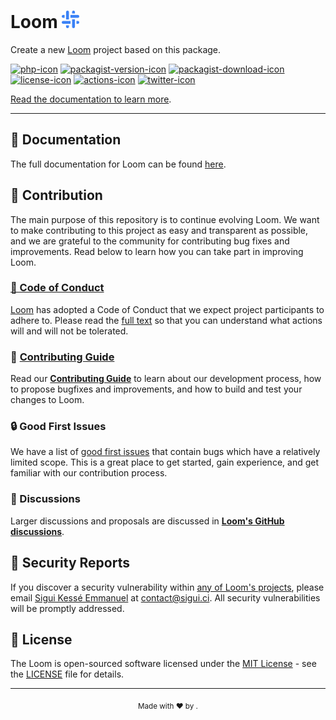 # Loom [<img src="https://raw.githubusercontent.com/loomkit/starter/HEAD/public/favicon.svg" alt="🧵" width="28" />][loomkit-link]

Create a new [Loom][loomkit-link] project based on this package.

[![php-icon]][php-link]
[![packagist-version-icon]][packagist-version-link]
[![packagist-download-icon]][packagist-download-link]
[![license-icon]][license-link]
[![actions-icon]][actions-link]
[![twitter-icon]][twitter-link]

[Read the documentation to learn more][docs-link].

***

## 📖 Documentation

The full documentation for Loom can be found [here][docs-link].

## 👏 Contribution

The main purpose of this repository is to continue evolving Loom.
We want to make contributing to this project as easy and transparent as possible,
and we are grateful to the community for contributing bug fixes and improvements.
Read below to learn how you can take part in improving Loom.

### [👷 Code of Conduct][conduct-link]

[Loom][loomkit-link] has adopted a Code of Conduct
that we expect project participants to adhere to.
Please read the [full text][conduct-link] so that
you can understand what actions will and will not be tolerated.

### 👥 [Contributing Guide][pr-link]

Read our [**Contributing Guide**][pr-link] to learn about our development process,
how to propose bugfixes and improvements,
and how to build and test your changes to Loom.

### 🔒️ Good First Issues

We have a list of [good first issues][gfi] that contain
bugs which have a relatively limited scope.
This is a great place to get started, gain experience,
and get familiar with our contribution process.

[gfi]: https://github.com/loomkit/loom/labels/good%20first%20issue

### 💬 Discussions

Larger discussions and proposals are discussed in [**Loom's GitHub discussions**][discuss-link].

## 🔐 Security Reports

If you discover a security vulnerability within [any of Loom's projects][loomkit-link],
please email [Sigui Kessé Emmanuel](https://sigui.ci) at [contact@sigui.ci](mailto:contact@sigui.ci).
All security vulnerabilities will be promptly addressed.

## 📄 License

The Loom is open-sourced software licensed under
the  [MIT License](https://opensource.org/licenses/MIT) -
see the [LICENSE][license-link] file for details.

***

<div align="center"><sub>Made with ❤︎ by <a href="https://twitter.com/intent/follow?screen_name=siguici" style="content:url(https://img.shields.io/twitter/follow/siguici.svg?label=@siguici);margin-bottom:-6px">@siguici</a>.</sub></div>

[loomkit-link]: https://github.com/loomkit "Loom"

[php-icon]: https://img.shields.io/badge/PHP-8.3-ccc.svg?style=flat&logo=php
[php-link]: https://github.com/loomkit/loom/search?l=php "PHP code"

[packagist-version-icon]: https://img.shields.io/packagist/v/loomkit/loom
[packagist-version-link]: https://packagist.org/packages/loomkit/loom "Loom Releases"

[packagist-download-icon]: https://img.shields.io/packagist/dt/loomkit/loom
[packagist-download-link]: https://packagist.org/packages/loomkit/loom "Loom Downloads"

[actions-icon]: https://github.com/loomkit/loom/workflows/CI/badge.svg
[actions-link]: https://github.com/loomkit/loom/actions "Loom status"

[twitter-icon]: https://img.shields.io/twitter/follow/loomkit.svg?label=@loomkit
[twitter-link]: https://twitter.com/intent/follow?screen_name=loomkit "Ping Loom"

[license-icon]: https://img.shields.io/badge/license-MIT-blue.svg
[license-link]: https://github.com/loomkit/loom/blob/HEAD/LICENSE "Loom License"

[pr-link]: https://loomkit.github.io/contributions "PRs welcome!"
[conduct-link]: https://loomkit.github.io/code-of-conduct "Loom's Code of Conduct"
[discuss-link]: https://github.com/orgs/loomkit/discussions "Loom's GitHub discussions"
[docs-link]: https://loomkit.github.io "Loom Documentation"
